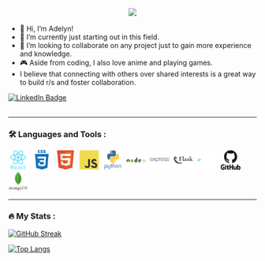 <div id="header" align="center">
  <img src="https://media.giphy.com/media/6yU5mAiUaJZFj8lpPn/giphy.gif"/>
</div>

- 👋 Hi, I’m Adelyn!
- 🌱 I’m currently just starting out in this field. 
- 💞️ I’m looking to collaborate on any project just to gain more experience and knowledge. 
- 🎮 Aside from coding, I also love anime and playing games.
- I believe that connecting with others over shared interests is a great way to build r/s and foster collaboration.
<div id="badges">
  <a href="www.linkedin.com/in/adelyn-tay-a6787526a">
    <img src="https://img.shields.io/badge/LinkedIn-blue?style=for-the-badge&logo=linkedin&logoColor=white" alt="LinkedIn Badge"/>
  </a>
<br>
<img src="https://komarev.com/ghpvc/?username=adelyntay&style=flat-square&color=blue" alt=""/>

---

### :hammer_and_wrench: Languages and Tools :
<div>
  <img src="https://github.com/devicons/devicon/blob/master/icons/react/react-original-wordmark.svg" title="React" alt="React" width="40" height="40"/>&nbsp;
  <img src="https://github.com/devicons/devicon/blob/master/icons/css3/css3-plain-wordmark.svg" title="CSS3" alt="CSS" width="40" height="40"/>&nbsp;
  <img src="https://github.com/devicons/devicon/blob/master/icons/html5/html5-original.svg" title="HTML5" alt="HTML" width="40" height="40"/>&nbsp;
  <img src="https://github.com/devicons/devicon/blob/master/icons/javascript/javascript-original.svg" title="JavaScript" alt="JavaScript" width="40" height="40"/>&nbsp;
  <img src="https://github.com/devicons/devicon/blob/master/icons/python/python-original-wordmark.svg" title="Python" alt="Python" width="40" height="40"/>&nbsp;
  <img src="https://github.com/devicons/devicon/blob/master/icons/nodejs/nodejs-original-wordmark.svg" title="NodeJS" alt="NodeJS" width="40" height="40"/>&nbsp;
  <img src="https://github.com/devicons/devicon/blob/master/icons/express/express-original-wordmark.svg" title="Express" alt="Express" width="40" height="40"/>&nbsp;
  <img src="https://github.com/devicons/devicon/blob/master/icons/flask/flask-original-wordmark.svg" title="Flask" alt="Flask" width="40" height="40"/>&nbsp;
  <img src="https://github.com/devicons/devicon/blob/master/icons/tailwindcss/tailwindcss-original-wordmark.svg" title="Tailwind" alt="Tailwind" width="40" height="40"/>&nbsp;
  <img src="https://github.com/devicons/devicon/blob/master/icons/github/github-original-wordmark.svg" title="Github" alt="Github" width="40" height="40"/>&nbsp;
  <img src="https://github.com/devicons/devicon/blob/master/icons/mongodb/mongodb-original-wordmark.svg" title="MongoDB" alt="MongoDB" width="40" height="40"/>
</div>

---

### :fire: My Stats :
[![GitHub Streak](http://github-readme-streak-stats.herokuapp.com?user=adelyntay&theme=dark&background=000000)](https://git.io/streak-stats)

[![Top Langs](https://github-readme-stats.vercel.app/api/top-langs/?username=adelyntay&layout=compact&theme=vision-friendly-dark)](https://github.com/anuraghazra/github-readme-stats)

<!---
adelyntay/adelyntay is a ✨ special ✨ repository because its `README.md` (this file) appears on your GitHub profile.
You can click the Preview link to take a look at your changes.
--->
